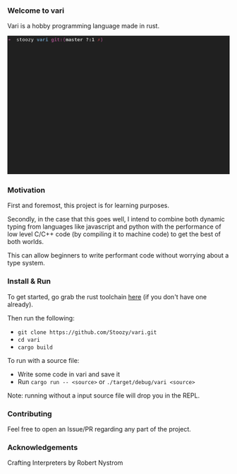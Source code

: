 ### Welcome to vari

Vari is a hobby programming language made in rust.

![demo-gif](./demo.gif)


### Motivation

First and foremost, this project is for learning purposes.

Secondly, in the case that  this goes well, I intend to combine both
dynamic typing from languages like javascript and python with
the performance of low level C/C++ code (by compiling it to
machine code) to get the best of both worlds.

This can allow beginners to write performant code without worrying about
a type system.


### Install & Run


To get started, go grab the rust toolchain [here](https://www.rust-lang.org/tools/install) (if you don't have one already). 

Then run the following:

-   `git clone https://github.com/Stoozy/vari.git`
-   `cd vari`
-   `cargo build`

To run with a source file:

-   Write some code in vari and save it 
-   Run `cargo run -- <source>` or `./target/debug/vari <source>`

Note: running without a input source file will drop you in the REPL.

### Contributing 

Feel free to open an Issue/PR regarding any part of the project.


### Acknowledgements

Crafting Interpreters by Robert Nystrom